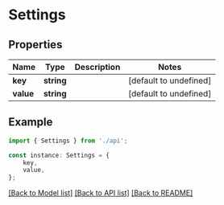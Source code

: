 # Settings


## Properties

Name | Type | Description | Notes
------------ | ------------- | ------------- | -------------
**key** | **string** |  | [default to undefined]
**value** | **string** |  | [default to undefined]

## Example

```typescript
import { Settings } from './api';

const instance: Settings = {
    key,
    value,
};
```

[[Back to Model list]](../README.md#documentation-for-models) [[Back to API list]](../README.md#documentation-for-api-endpoints) [[Back to README]](../README.md)
